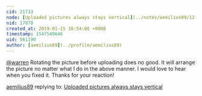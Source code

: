 ```yaml
---
cid: 21733
node: [Uploaded pictures always stays vertical](../notes/aemilius89/12-12-2018/uploaded-pictures-always-stays-vertical)
nid: 17878
created_at: 2019-01-15 10:54:06 +0000
timestamp: 1547549646
uid: 561190
author: [aemilius89](../profile/aemilius89)
---
```


 [@warren](/profile/warren) Rotating the picture before uploading does no good. It will arrange the picture no matter what I do in the above manner. I would love to hear when you fixed it. Thanks for your reaction!

[aemilius89](../profile/aemilius89) replying to: [Uploaded pictures always stays vertical](../notes/aemilius89/12-12-2018/uploaded-pictures-always-stays-vertical)

